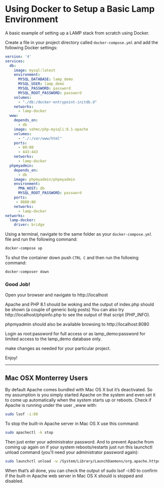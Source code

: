 # Using Docker to Setup a Basic Lamp Environment

A basic example of setting up a LAMP stack from scratch using Docker. 

Create a file in your project directory called `docker-compose.yml` and add the following Docker settings:

```yml
version: '4'
services:
  db:
    image: mysql:latest
    environment:
      MYSQL_DATABASE: lamp_demo
      MYSQL_USER: lamp_demo
      MYSQL_PASSWORD: password
      MYSQL_ROOT_PASSWORD: password
    volumes:
      - "./db:/docker-entrypoint-initdb.d"
    networks:
      - lamp-docker
  www:
    depends_on:
      - db
    image: sohmc/php-mysqli:8.1-apache
    volumes:
      - "./:/var/www/html"
    ports:
      - 80:80
      - 443:443
    networks:
      - lamp-docker
  phpmyadmin:
    depends_on:
      - db
    image: phpmyadmin/phpmyadmin
    environment:
      PMA_HOST: db
      MYSQL_ROOT_PASSWORD: password
    ports:
     - 8080:80
    networks:
      - lamp-docker
networks:
  lamp-docker:
    driver: bridge
```

Using a terminal, navigate to the same folder as your `docker-compose.yml` file and run the following command:

```sh
docker-compose up
```

To shut the container down push `CTRL C` and then run the folloeing command:

```sh
docker-composer down
```

### Good Job!

Open your browser and navigate to http://localhost 

Apache and PHP 8.1 should be woking and the output of index.php should be shown (a couple of generic bolg posts)
You can also try http://localhost/phpinfo.php to see the output of that script (PHP_INFO).

phpmyadmin should also be available browsing to http://localhost:8080

Login as root:password for full access or as lamp_demo:password for limited access to the lamp_demo database only.

make changes as needed for your particular project.

Enjoy!

***

## Mac OSX Monterrey Users

By default Apache comes bundled with Mac OS X but it’s deactivated. So my assumption is you simply started Apache on the system and even set it to come up automatically when the system starts up or reboots. Check if Apache is running under the user \_www with:

```sh
sudo lsof -i:80 
```

To stop the built-in Apache server in Mac OS X use this command:

```sh
sudo apachectl -k stop
```

Then just enter your administrator password. And to prevent Apache from coming up again on if your system reboots/restarts just run this launchctl unload command (you’ll need your administrator password again):

```sh
sudo launchctl unload -w /System/Library/LaunchDaemons/org.apache.httpd.plist
```

When that’s all done, you can check the output of sudo lsof -i:80 to confirm if the built-in Apache web server in Mac OS X should is stopped and disabled.
